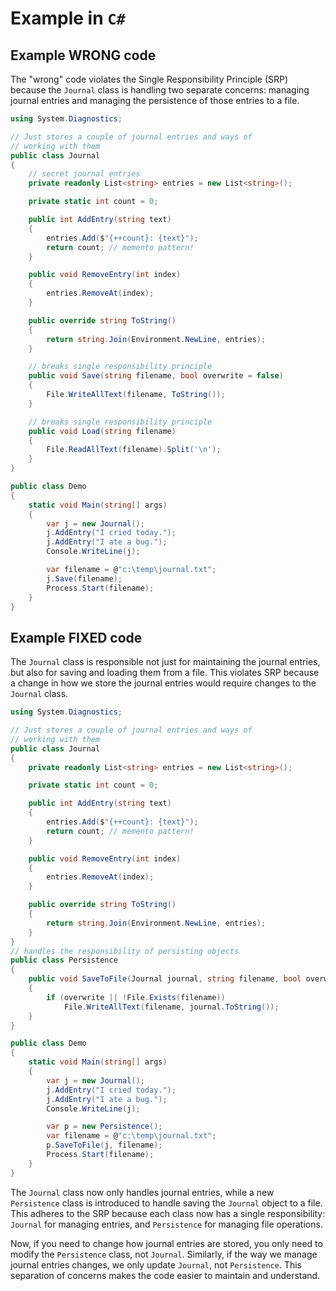 # Example in `C#`

## Example WRONG code

The "wrong" code violates the Single Responsibility Principle (SRP) because the `Journal` class is handling two separate concerns: managing journal entries and managing the persistence of those entries to a file.

```csharp
using System.Diagnostics;

// Just stores a couple of journal entries and ways of
// working with them
public class Journal
{
    // secret journal entries
    private readonly List<string> entries = new List<string>();

    private static int count = 0;

    public int AddEntry(string text)
    {
        entries.Add($"{++count}: {text}");
        return count; // memento pattern!
    }

    public void RemoveEntry(int index)
    {
        entries.RemoveAt(index);
    }

    public override string ToString()
    {
        return string.Join(Environment.NewLine, entries);
    }

    // breaks single responsibility principle
    public void Save(string filename, bool overwrite = false)
    {
        File.WriteAllText(filename, ToString());
    }

    // breaks single responsibility principle
    public void Load(string filename)
    {
        File.ReadAllText(filename).Split('\n');
    }
}

public class Demo
{
    static void Main(string[] args)
    {
        var j = new Journal();
        j.AddEntry("I cried today.");
        j.AddEntry("I ate a bug.");
        Console.WriteLine(j);

        var filename = @"c:\temp\journal.txt";
        j.Save(filename);
        Process.Start(filename);
    }
}
```

## Example FIXED code

The `Journal` class is responsible not just for maintaining the journal entries, but also for saving and loading them from a file.  This violates SRP because a change in how we store the journal entries would require changes to the `Journal` class.

```csharp
using System.Diagnostics;

// Just stores a couple of journal entries and ways of
// working with them
public class Journal
{
    private readonly List<string> entries = new List<string>();

    private static int count = 0;

    public int AddEntry(string text)
    {
        entries.Add($"{++count}: {text}");
        return count; // memento pattern!
    }

    public void RemoveEntry(int index)
    {
        entries.RemoveAt(index);
    }

    public override string ToString()
    {
        return string.Join(Environment.NewLine, entries);
    }
}
// handles the responsibility of persisting objects
public class Persistence
{
    public void SaveToFile(Journal journal, string filename, bool overwrite = false)
    {
        if (overwrite || !File.Exists(filename))
            File.WriteAllText(filename, journal.ToString());
    }
}

public class Demo
{
    static void Main(string[] args)
    {
        var j = new Journal();
        j.AddEntry("I cried today.");
        j.AddEntry("I ate a bug.");
        Console.WriteLine(j);

        var p = new Persistence();
        var filename = @"c:\temp\journal.txt";
        p.SaveToFile(j, filename);
        Process.Start(filename);
    }
}
```

The `Journal` class now only handles journal entries, while a new `Persistence` class is introduced to handle saving the `Journal` object to a file. This adheres to the SRP because each class now has a single responsibility: `Journal` for managing entries, and `Persistence` for managing file operations.

Now, if you need to change how journal entries are stored, you only need to modify the `Persistence` class, not `Journal`. Similarly, if the way we manage journal entries changes, we only update `Journal`, not `Persistence`. This separation of concerns makes the code easier to maintain and understand.
